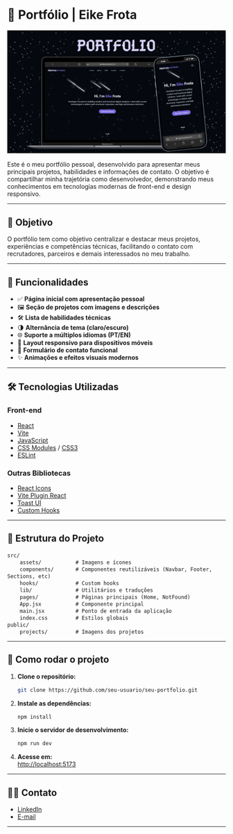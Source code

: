 
# 💼 Portfólio | Eike Frota

<p align="center">
	<img src="public/projects/portfolio.png" alt="Capa do Portfólio" width="600"/>
</p>

Este é o meu portfólio pessoal, desenvolvido para apresentar meus principais projetos, habilidades e informações de contato. O objetivo é compartilhar minha trajetória como desenvolvedor, demonstrando meus conhecimentos em tecnologias modernas de front-end e design responsivo.

---

## 🎯 Objetivo

O portfólio tem como objetivo centralizar e destacar meus projetos, experiências e competências técnicas, facilitando o contato com recrutadores, parceiros e demais interessados no meu trabalho.

---

## 🚀 Funcionalidades

- ✅ **Página inicial com apresentação pessoal**
- 🖼️ **Seção de projetos com imagens e descrições**
- 🛠️ **Lista de habilidades técnicas**
- 🌗 **Alternância de tema (claro/escuro)**
- 🌐 **Suporte a múltiplos idiomas (PT/EN)**
- 📱 **Layout responsivo para dispositivos móveis**
- 📩 **Formulário de contato funcional**
- ✨ **Animações e efeitos visuais modernos**

---

## 🛠️ Tecnologias Utilizadas

### Front-end

- [React](https://react.dev/)
- [Vite](https://vitejs.dev/)
- [JavaScript](https://developer.mozilla.org/pt-BR/docs/Web/JavaScript)
- [CSS Modules](https://github.com/css-modules/css-modules) / [CSS3](https://developer.mozilla.org/pt-BR/docs/Web/CSS)
- [ESLint](https://eslint.org/)

### Outras Bibliotecas

- [React Icons](https://react-icons.github.io/react-icons/)
- [Vite Plugin React](https://github.com/vitejs/vite-plugin-react)
- [Toast UI](https://github.com/nhn/toast-ui.react-toastify)
- [Custom Hooks](src/hooks/)

---

## 📂 Estrutura do Projeto

```
src/
	assets/           # Imagens e ícones
	components/       # Componentes reutilizáveis (Navbar, Footer, Sections, etc)
	hooks/            # Custom hooks
	lib/              # Utilitários e traduções
	pages/            # Páginas principais (Home, NotFound)
	App.jsx           # Componente principal
	main.jsx          # Ponto de entrada da aplicação
	index.css         # Estilos globais
public/
	projects/         # Imagens dos projetos
```

---

## 🚀 Como rodar o projeto

1. **Clone o repositório:**
	 ```sh
	 git clone https://github.com/seu-usuario/seu-portfolio.git
	 ```

2. **Instale as dependências:**
	 ```sh
	 npm install
	 ```

3. **Inicie o servidor de desenvolvimento:**
	 ```sh
	 npm run dev
	 ```

4. **Acesse em:**  
	 [http://localhost:5173](http://localhost:5173)

---

## 👨‍💻 Contato

- [LinkedIn](https://www.linkedin.com/in/seu-usuario)
- [E-mail](mailto:seu-email@dominio.com)

---

